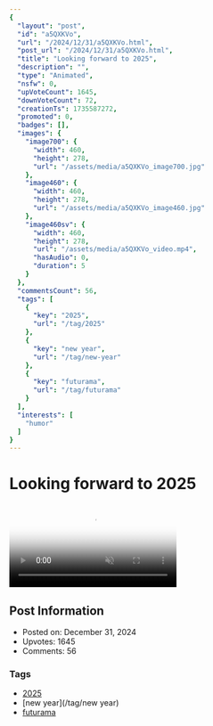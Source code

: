```yaml
---
{
  "layout": "post",
  "id": "a5QXKVo",
  "url": "/2024/12/31/a5QXKVo.html",
  "post_url": "/2024/12/31/a5QXKVo.html",
  "title": "Looking forward to 2025",
  "description": "",
  "type": "Animated",
  "nsfw": 0,
  "upVoteCount": 1645,
  "downVoteCount": 72,
  "creationTs": 1735587272,
  "promoted": 0,
  "badges": [],
  "images": {
    "image700": {
      "width": 460,
      "height": 278,
      "url": "/assets/media/a5QXKVo_image700.jpg"
    },
    "image460": {
      "width": 460,
      "height": 278,
      "url": "/assets/media/a5QXKVo_image460.jpg"
    },
    "image460sv": {
      "width": 460,
      "height": 278,
      "url": "/assets/media/a5QXKVo_video.mp4",
      "hasAudio": 0,
      "duration": 5
    }
  },
  "commentsCount": 56,
  "tags": [
    {
      "key": "2025",
      "url": "/tag/2025"
    },
    {
      "key": "new year",
      "url": "/tag/new-year"
    },
    {
      "key": "futurama",
      "url": "/tag/futurama"
    }
  ],
  "interests": [
    "humor"
  ]
}
---
```


# Looking forward to 2025

<video controls playsinline loop muted poster="/assets/media/a5QXKVo_image460.jpg">
  <source src="/assets/media/a5QXKVo_video.mp4" type="video/mp4">
  Your browser does not support the video tag.
</video>

## Post Information

- Posted on: December 31, 2024
- Upvotes: 1645
- Comments: 56

### Tags

- [2025](/tag/2025)
- [new year](/tag/new year)
- [futurama](/tag/futurama)
